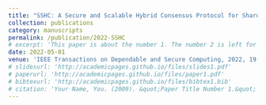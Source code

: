```yaml
---
title: "SSHC: A Secure and Scalable Hybrid Consensus Protocol for Sharding Blockchains with a Formal Security Framework"
collection: publications
category: manuscripts
permalink: /publication/2022-SSHC
# excerpt: 'This paper is about the number 1. The number 2 is left for future work.'
date: 2022-05-01
venue: 'IEEE Transactions on Dependable and Secure Computing, 2022, 19(3): 2070-2088. 2022-05-01'
# slidesurl: 'http://academicpages.github.io/files/slides1.pdf'
# paperurl: 'http://academicpages.github.io/files/paper1.pdf'
# bibtexurl: 'http://academicpages.github.io/files/bibtex1.bib'
# citation: 'Your Name, You. (2009). &quot;Paper Title Number 1.&quot; <i>Journal 1</i>. 1(1).'
---
```


